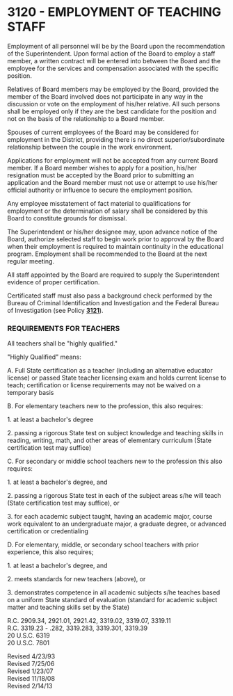 3120 - EMPLOYMENT OF TEACHING STAFF
===================================

Employment of all personnel will be by the Board upon the recommendation
of the Superintendent. Upon formal action of the Board to employ a staff
member, a written contract will be entered into between the Board and
the employee for the services and compensation associated with the
specific position.

Relatives of Board members may be employed by the Board, provided the
member of the Board involved does not participate in any way in the
discussion or vote on the employment of his/her relative. All such
persons shall be employed only if they are the best candidate for the
position and not on the basis of the relationship to a Board member.

Spouses of current employees of the Board may be considered for
employment in the District, providing there is no direct
superior/subordinate relationship between the couple in the work
environment.

Applications for employment will not be accepted from any current Board
member. If a Board member wishes to apply for a position, his/her
resignation must be accepted by the Board prior to submitting an
application and the Board member must not use or attempt to use his/her
official authority or influence to secure the employment position.

Any employee misstatement of fact material to qualifications for
employment or the determination of salary shall be considered by this
Board to constitute grounds for dismissal.

The Superintendent or his/her designee may, upon advance notice of the
Board, authorize selected staff to begin work prior to approval by the
Board when their employment is required to maintain continuity in the
educational program. Employment shall be recommended to the Board at the
next regular meeting.

All staff appointed by the Board are required to supply the
Superintendent evidence of proper certification.

Certificated staff must also pass a background check performed by the
Bureau of Criminal Identification and Investigation and the Federal
Bureau of Investigation (see Policy [**3121**](po3121.htm)).

### REQUIREMENTS FOR TEACHERS

All teachers shall be "highly qualified."

"Highly Qualified" means:

A. Full State certification as a teacher (including an alternative
educator license) or passed State teacher licensing exam and holds
current license to teach; certification or license requirements may not
be waived on a temporary basis

B. For elementary teachers new to the profession, this also requires:

​1. at least a bachelor's degree

​2. passing a rigorous State test on subject knowledge and teaching
skills in reading, writing, math, and other areas of elementary
curriculum (State certification test may suffice)

C. For secondary or middle school teachers new to the profession this
also requires:

​1. at least a bachelor's degree, and

​2. passing a rigorous State test in each of the subject areas s/he will
teach (State certification test may suffice), or

​3. for each academic subject taught, having an academic major, course
work equivalent to an undergraduate major, a graduate degree, or
advanced certification or credentialing

D. For elementary, middle, or secondary school teachers with prior
experience, this also requires;

​1. at least a bachelor's degree, and

​2. meets standards for new teachers (above), or

​3. demonstrates competence in all academic subjects s/he teaches based
on a uniform State standard of evaluation (standard for academic subject
matter and teaching skills set by the State)

R.C. 2909.34, 2921.01, 2921.42, 3319.02, 3319.07, 3319.11\
 R.C. 3319.23 - .282, 3319.283, 3319.301, 3319.39\
 20 U.S.C. 6319\
 20 U.S.C. 7801

Revised 4/23/93\
 Revised 7/25/06\
 Revised 1/23/07\
 Revised 11/18/08\
 Revised 2/14/13
